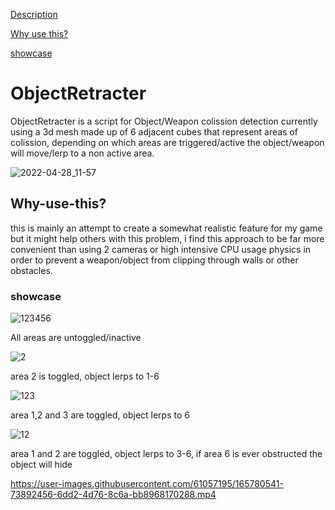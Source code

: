 [Description](#objectretracter)

[Why use this?](#why-use-this)

[showcase](#showcase)

# ObjectRetracter

ObjectRetracter is a script for Object/Weapon colission detection currently using a 3d mesh made up of 6 adjacent cubes that represent areas of colission, depending on which areas are triggered/active the object/weapon will move/lerp to a non active area.

![2022-04-28_11-57](https://user-images.githubusercontent.com/61057195/165789778-a324b6ed-c16d-49d6-af48-4573a84d4077.png)

## Why-use-this?

this is mainly an attempt to create a somewhat realistic feature for my game but it might help others with this problem, i find this approach to be far more convenient than using 2 cameras or high intensive CPU usage physics in order to prevent a weapon/object from clipping through walls or other obstacles.

### showcase

![123456](https://user-images.githubusercontent.com/61057195/165959520-08d3ccae-64c7-40b0-a435-ac305697519b.png)

All areas are untoggled/inactive

![2](https://user-images.githubusercontent.com/61057195/165959555-2d01e7b7-6a2a-4450-ac61-56f2298983b2.png)

area 2 is toggled, object lerps to 1-6

![123](https://user-images.githubusercontent.com/61057195/165959591-d445c256-d12e-4e0c-bc05-fcfd9cc36b54.png)

area 1,2 and 3 are toggled, object lerps to 6

![12](https://user-images.githubusercontent.com/61057195/165959609-3bb390c0-39eb-4e6c-b89a-5e7b03034953.png)

area 1 and 2 are toggled, object lerps to 3-6, if area 6 is ever obstructed the object will hide 

https://user-images.githubusercontent.com/61057195/165780541-73892456-6dd2-4d76-8c6a-bb8968170288.mp4
